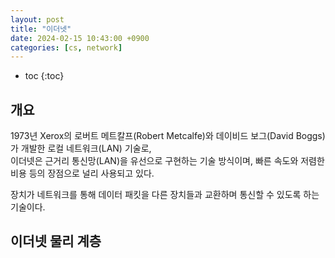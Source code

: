 ```yaml
---
layout: post
title: "이더넷"
date: 2024-02-15 10:43:00 +0900
categories: [cs, network]
---
```

* toc
{:toc}

## 개요    

1973년 Xerox의 로버트 메트칼프(Robert Metcalfe)와 데이비드 보그(David Boggs)가 개발한 로컬 네트워크(LAN) 기술로,  
이더넷은 근거리 통신망(LAN)을 유선으로 구현하는 기술 방식이며, 빠른 속도와 저렴한 비용 등의 장점으로 널리 사용되고 있다.  

장치가 네트워크를 통해 데이터 패킷을 다른 장치들과 교환하며 통신할 수 있도록 하는 기술이다.

## 이더넷 물리 계층






